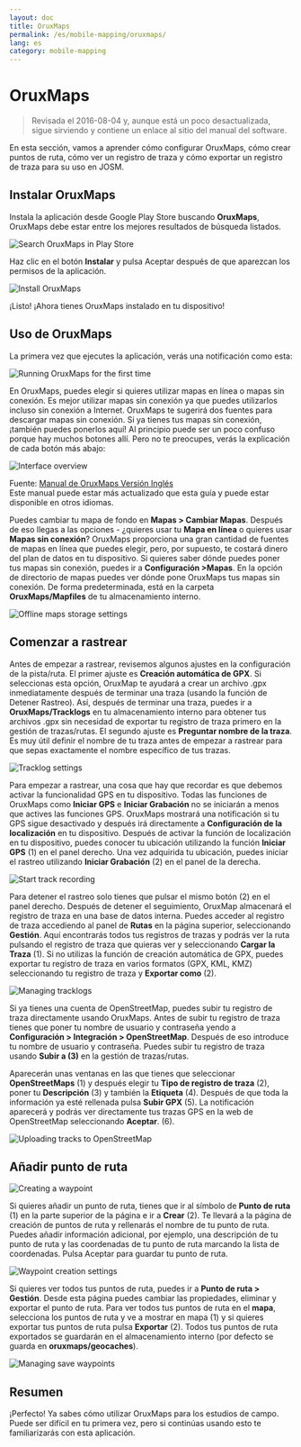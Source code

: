 ```yaml
---
layout: doc
title: OruxMaps
permalink: /es/mobile-mapping/oruxmaps/
lang: es
category: mobile-mapping
---
```


OruxMaps
===============

> Revisada el 2016-08-04 y, aunque está un poco desactualizada, sigue sirviendo y contiene un enlace al sitio del manual del software.

En esta sección, vamos a aprender cómo configurar OruxMaps, cómo crear puntos de ruta, cómo ver un registro de traza y cómo exportar un registro de traza para su uso en JOSM.  

​Instalar OruxMaps
------------------

Instala la aplicación desde Google Play Store buscando **OruxMaps**, OruxMaps debe estar entre los mejores resultados de búsqueda listados.  

![Search OruxMaps in Play Store][]

Haz clic en el botón **Instalar** y pulsa Aceptar después de que aparezcan los permisos de la aplicación.  

![Install OruxMaps][]

¡Listo! ¡Ahora tienes OruxMaps instalado en tu dispositivo!  

Uso de OruxMaps
--------------------

La primera vez que ejecutes la aplicación, verás una notificación como esta:  

![Running OruxMaps for the first time][]

En OruxMaps, puedes elegir si quieres utilizar mapas en línea o mapas sin conexión. Es mejor utilizar mapas sin conexión ya que puedes utilizarlos incluso sin conexión a Internet. OruxMaps te sugerirá dos fuentes para descargar mapas sin conexión. Si ya tienes tus mapas sin conexión, ¡también puedes ponerlos aquí! Al principio puede ser un poco confuso porque hay muchos botones allí. Pero no te preocupes, verás la explicación de cada botón más abajo:  

![Interface overview][]

Fuente: [Manual de OruxMaps Versión Inglés](http://www.google.com/url?q=http%3A%2F%2Fwww.oruxmaps.com%2Foruxmapsmanual_en.pdf&sa=D&sntz=1&usg=AFQjCNFY7Tk-Gzz9NFKy9WOsnfnn8x3Kwg)  
Este manual puede estar más actualizado que esta guía y puede estar disponible en otros idiomas.  

Puedes cambiar tu mapa de fondo en **Mapas \> Cambiar Mapas**. Después de eso llegas a las opciones - ¿quieres usar tu **Mapa en línea** o quieres usar
**Mapas sin conexión**? OruxMaps proporciona una gran cantidad de fuentes de mapas en línea que puedes elegir, pero, por supuesto, te costará dinero del plan de datos en tu dispositivo. Si quieres saber dónde puedes poner tus mapas sin conexión, puedes ir a **Configuración \>Mapas**. En la opción de directorio de mapas puedes ver dónde pone OruxMaps tus
mapas sin conexión. De forma predeterminada, está en la carpeta **OruxMaps/Mapfiles** de tu almacenamiento interno.  

![Offline maps storage settings][]

Comenzar a rastrear
--------------

Antes de empezar a rastrear, revisemos algunos ajustes en la configuración de la pista/ruta. El primer ajuste es **Creación automática de GPX**. Si seleccionas esta opción, OruxMap te ayudará a crear un archivo .gpx inmediatamente después de terminar una traza (usando la función de Detener Rastreo). Así, después de terminar una traza, puedes ir a **OruxMaps/Tracklogs** en tu almacenamiento interno para obtener tus archivos .gpx sin necesidad de exportar tu registro de traza primero en la gestión de trazas/rutas. El segundo ajuste es **Preguntar nombre de la traza**. Es muy útil definir el nombre de tu traza antes de empezar a rastrear para que sepas exactamente el nombre específico de tus trazas.  

![Tracklog settings][]

Para empezar a rastrear, una cosa que hay que recordar es que debemos activar la funcionalidad GPS en tu dispositivo. Todas las funciones de OruxMaps como **Iniciar GPS** e **Iniciar Grabación** no se iniciarán a menos que actives las funciones GPS. OruxMaps mostrará una notificación si tu GPS sigue desactivado y después irá directamente a **Configuración de la localización** en tu dispositivo. Después de activar la función de localización en tu dispositivo, puedes conocer tu ubicación utilizando la función **Iniciar GPS** (1) en el panel derecho. Una vez adquirida tu ubicación, puedes iniciar el rastreo utilizando **Iniciar Grabación** (2) en el panel de la derecha.  

![Start track recording][]

Para detener el rastreo solo tienes que pulsar el mismo botón (2) en el panel derecho. Después de detener el seguimiento, OruxMap almacenará el registro de traza en una base de datos interna. Puedes acceder al registro de traza accediendo al panel de **Rutas** en la página superior, seleccionando **Gestión**. Aquí encontrarás todos tus registros de trazas y podrás ver la ruta pulsando el registro de traza que quieras ver y seleccionando **Cargar la Traza** (1). Si no utilizas la función de creación automática de GPX, puedes exportar tu registro de traza en varios formatos (GPX, KML, KMZ) seleccionando tu registro de traza y **Exportar como** (2).  

![Managing tracklogs][]

Si ya tienes una cuenta de OpenStreetMap, puedes subir tu registro de traza directamente usando OruxMaps. Antes de subir tu registro de traza tienes que poner tu nombre de usuario y contraseña yendo a **Configuración \> Integración \> OpenStreetMap**. Después de eso introduce tu nombre de usuario y contraseña. Puedes subir tu registro de traza usando **Subir a (3)** en la gestión de trazas/rutas.  

Aparecerán unas ventanas en las que tienes que seleccionar **OpenStreetMaps** (1) y después elegir tu **Tipo de registro de traza** (2), poner tu **Descripción** (3) y también la **Etiqueta** (4). Después de que toda la información ya esté rellenada pulsa **Subir GPX** (5). La notificación aparecerá y podrás ver directamente tus trazas GPS en la web de OpenStreetMap seleccionando **Aceptar**. (6).  

![Uploading tracks to OpenStreetMap][]

Añadir punto de ruta
---------------------

![Creating a waypoint][]

Si quieres añadir un punto de ruta, tienes que ir al símbolo de **Punto de ruta** (1) en la parte superior de la página e ir a **Crear** (2). Te llevará a la página de creación de puntos de ruta y rellenarás el nombre de tu punto de ruta. Puedes añadir información adicional, por ejemplo, una descripción de tu punto de ruta y las coordenadas de tu punto de ruta marcando la lista de coordenadas. Pulsa Aceptar para guardar tu punto de ruta.  

![Waypoint creation settings][]

Si quieres ver todos tus puntos de ruta, puedes ir a **Punto de ruta \> Gestión**. Desde esta página puedes cambiar las propiedades, eliminar y exportar el punto de ruta. Para ver todos tus puntos de ruta en el **mapa**, selecciona los puntos de ruta y ve a mostrar en mapa (1) y si quieres exportar tus puntos de ruta pulsa **Exportar** (2). Todos tus puntos de ruta exportados se guardarán en el almacenamiento interno (por defecto se guarda en **oruxmaps/geocaches**).  

![Managing save waypoints][]

Resumen
-----------

¡Perfecto! Ya sabes cómo utilizar OruxMaps para los estudios de campo. Puede ser difícil en tu primera vez, pero si continúas usando esto te familiarizarás con esta aplicación.  

[Search OruxMaps in Play Store]: /images/mobile-mapping/oruxmaps_image00.png
[Install OruxMaps]: /images/mobile-mapping/oruxmaps_image03.png
[Running OruxMaps for the first time]: /images/mobile-mapping/oruxmaps_image01.png
[Interface overview]: /images/mobile-mapping/oruxmaps_image09.png
[Offline maps storage settings]: /images/mobile-mapping/oruxmaps_image06.png
[Tracklog settings]: /images/mobile-mapping/oruxmaps_image11.png
[Start track recording]: /images/mobile-mapping/oruxmaps_image02.png
[Managing tracklogs]: /images/mobile-mapping/oruxmaps_image10.png
[Uploading tracks to OpenStreetMap]: /images/mobile-mapping/oruxmaps_image05.png
[Creating a waypoint]: /images/mobile-mapping/oruxmaps_image07.png
[Waypoint creation settings]: /images/mobile-mapping/oruxmaps_image08.png
[Managing save waypoints]: /images/mobile-mapping/oruxmaps_image04.png